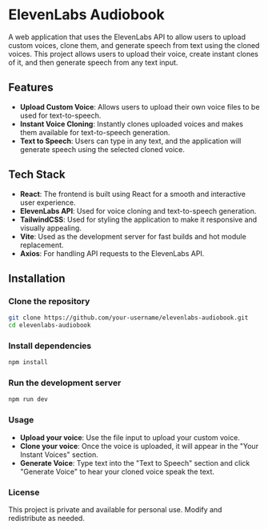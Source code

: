 # ElevenLabs Audiobook

A web application that uses the ElevenLabs API to allow users to upload custom voices, clone them, and generate speech from text using the cloned voices. This project allows users to upload their voice, create instant clones of it, and then generate speech from any text input.

## Features

- **Upload Custom Voice**: Allows users to upload their own voice files to be used for text-to-speech.
- **Instant Voice Cloning**: Instantly clones uploaded voices and makes them available for text-to-speech generation.
- **Text to Speech**: Users can type in any text, and the application will generate speech using the selected cloned voice.

## Tech Stack

- **React**: The frontend is built using React for a smooth and interactive user experience.
- **ElevenLabs API**: Used for voice cloning and text-to-speech generation.
- **TailwindCSS**: Used for styling the application to make it responsive and visually appealing.
- **Vite**: Used as the development server for fast builds and hot module replacement.
- **Axios**: For handling API requests to the ElevenLabs API.

## Installation

### Clone the repository

```bash
git clone https://github.com/your-username/elevenlabs-audiobook.git
cd elevenlabs-audiobook
```

### Install dependencies

```bash
npm install
```

### Run the development server

```bash
npm run dev
```

### Usage

- **Upload your voice**: Use the file input to upload your custom voice.
- **Clone your voice**: Once the voice is uploaded, it will appear in the "Your Instant Voices" section.
- **Generate Voice**: Type text into the "Text to Speech" section and click "Generate Voice" to hear your cloned voice speak the text.

### License

This project is private and available for personal use. Modify and redistribute as needed.
